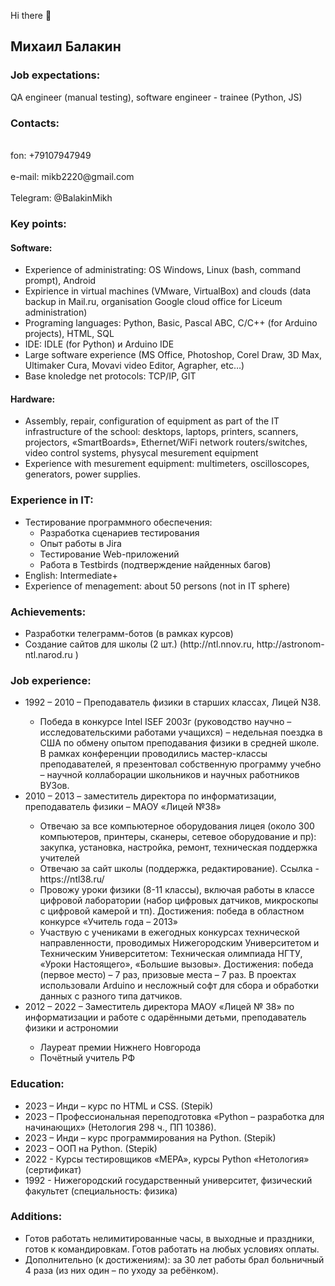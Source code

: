 Hi there 👋
<p>
<h2><b>Михаил Балакин</b></h2>
<h3>Job expectations:</h3> QA engineer (manual testing), software engineer - trainee (Python, JS)
<h3>Contacts:</h3>
<br>fon: +79107947949 </br>
<br>e-mail: mikb2220@gmail.com </br>
<br>Telegram: @BalakinMikh </br>
<h3>Key points:</h3>
<h4>Software:</h4>
<ul>
<li>Experience of administrating: ОS Windows, Linux (bash, command prompt), Android </li>
<li>Expirience in virtual machines (VMware, VirtualBox) and clouds (data backup in Mail.ru, organisation Google cloud office for Liceum administration)</li>
<li>Programing languages: Python, Basic, Pascal ABC, C/C++ (for Arduino projects), HTML, SQL</li>
<li>IDE: IDLE (for Python) и Arduino IDE</li>
<li>Large software experience (MS Office, Photoshop, Corel Draw, 3D Max, Ultimaker Cura, Movavi video Editor, Agrapher, etc…) </li>
<li>Base knoledge  net protocols: TCP/IP, GIT</li>
</ul>
<h4>Hardware:</h4>
<ul>
<li>Assembly, repair, configuration of equipment as part of the IT infrastructure of the school: desktops, laptops, printers, scanners, projectors, «SmartBoards», Ethernet/WiFi network routers/switches, video control systems, physycal mesurement equipment</li>
<li>	Experience with mesurement equipment:  multimeters, oscilloscopes, generators, power supplies.</li>
</ul>
</p>
<p>
<h3>Experience in IT:</h3>
<ul>
<li>Тестирование программного обеспечения:
  <ul>
  <li>Разработка сценариев тестирования</li>
  <li>Опыт работы в Jira</li>
  <li>Тестирование Web-приложений</li>
  <li>Работа в Testbirds (подтверждение найденных багов)</li>
  </ul>
</li>
<li>English: Intermediate+</li>
<li>Experience of menagement: about 50 persons (not in IT sphere)</li>
</ul>
</p>
<h3>Achievements:</h3>
<ul>
<li>Разработки телеграмм-ботов (в рамках курсов) </li>
<li>Создание сайтов для школы (2 шт.) (http://ntl.nnov.ru, http://astronom-ntl.narod.ru )</li>
</ul>
<h3>Job experience:</h3>
<ul>
<li>1992 – 2010 – Преподаватель физики в старших классах, Лицей N38.</li>
<ul>
<li>Победа в конкурсе Intel ISEF 2003г (руководство научно – исследовательскими работами учащихся) – недельная поездка в США по обмену опытом преподавания физики в средней школе. В рамках конференции проводились мастер-классы преподавателей, я презентовал собственную программу учебно – научной коллаборации школьников и научных работников ВУЗов.</li>
</ul>
<li>2010 – 2013 – заместитель директора по информатизации, преподаватель физики – МАОУ «Лицей №38»</li>
<ul>
<li>Отвечаю за все компьютерное оборудования лицея (около 300 компьютеров, принтеры, сканеры, сетевое оборудование и пр): закупка, установка, настройка, ремонт, техническая поддержка учителей</li>
<li>Отвечаю за сайт школы (поддержка, редактирование). Ссылка - https://ntl38.ru/</li>
<li>Провожу уроки физики (8-11 классы), включая работы в классе цифровой лаборатории (набор цифровых датчиков, микроскопы с цифровой камерой и тп). Достижения: победа в областном конкурсе «Учитель года – 2013»</li>
<li>Участвую с учениками в ежегодных конкурсах технической направленности, проводимых Нижегородским Университетом и Техническим Университетом: Техническая олимпиада НГТУ, «Уроки Настоящего», «Большие вызовы». Достижения: победа (первое место) – 7 раз, призовые места – 7 раз.  В проектах использовали Arduino и несложный софт для сбора и обработки данных с разного типа датчиков.</li>
</ul>
<li>2012 – 2022 – Заместитель директора МАОУ «Лицей № 38» по информатизации и работе с одарёнными детьми, преподаватель физики и астрономии</li>
<ul>
<li>Лауреат премии Нижнего Новгорода</li>
<li>Почётный учитель РФ</li>
</ul>
</ul>
</ul>
<h3>Education:</h3>
<ul>
<li>2023 – Инди – курс по HTML и CSS. (Stepik) </li>
<li>2023 – Профессиональная переподготовка «Python – разработка для начинающих» (Нетология 298 ч., ПП 10386).</li> 
<li>2023 – Инди – курс программирования на Python. (Stepik) </li>
<li>2023 – ООП на Python. (Stepik) </li>
<li>2022 - Курсы тестировщиков «МЕРА», курсы Python «Нетология» (сертификат)</li>
<li>1992 - Нижегородский государственный университет, физический факультет (специальность: физика)</li>
</ul>
<h3>Additions:</h3>
<ul>
<li>Готов работать  нелимитированные часы, в выходные и праздники, готов к командировкам. Готов работать на любых условиях оплаты.</li>
<li>Дополнительно (к достижениям): за 30 лет работы брал больничный 4 раза (из них один – по уходу за ребёнком).</li> 


